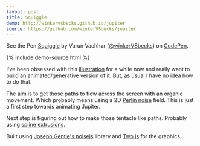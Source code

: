 ```yaml
---
layout: post
title: Squiggle
demo: http://winkervsbecks.github.io/jupiter
source: https://github.com/winkerVSbecks/jupiter
---
```


<p data-height="268" data-theme-id="7569" data-slug-hash="kdFsh" data-default-tab="result" class='codepen'>See the Pen <a href='http://codepen.io/winkerVSbecks/pen/kdFsh/'>Squiggle</a> by Varun Vachhar (<a href='http://codepen.io/winkerVSbecks'>@winkerVSbecks</a>) on <a href='http://codepen.io'>CodePen</a>.</p>
<script async src="//codepen.io/assets/embed/ei.js"></script>

{% include demo-source.html %}



I've been obsessed with this [illustration](https://dribbble.com/shots/1128300-Jupiter-Study-no-01) for a while now and really want to build an animated/generative version of it. But, as usual I have no idea how to do that.

The aim is to get those paths to flow across the screen with an organic movement. Which probably means using a 2D [Perlin noise](http://en.wikipedia.org/wiki/Perlin_noise) field. This is just a first step towards animating Jupiter.

Next step is figuring out how to make those tentacle like paths. Probably using [spline extrusions](http://marcinignac.com/blog/cindermedusae-making-generative-creatures/mesh05.html).

Built using [Joseph Gentle's noisejs](https://github.com/josephg/noisejs) library and [Two.js](http://jonobr1.github.io/two.js) for the graphics.